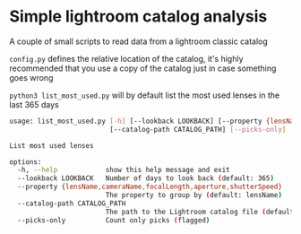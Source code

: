 # Simple lightroom catalog analysis

A couple of small scripts to read data from a lightroom classic catalog

`config.py` defines the relative location of the catalog, it's highly recommended that you use a copy of the catalog just in case something goes wrong

`python3 list_most_used.py` will by default list the most used lenses in the last 365 days

```bash
usage: list_most_used.py [-h] [--lookback LOOKBACK] [--property {lensName,cameraName,focalLength,aperture,shutterSpeed}]
                         [--catalog-path CATALOG_PATH] [--picks-only]

List most used lenses

options:
  -h, --help            show this help message and exit
  --lookback LOOKBACK   Number of days to look back (default: 365)
  --property {lensName,cameraName,focalLength,aperture,shutterSpeed}
                        The property to group by (default: lensName)
  --catalog-path CATALOG_PATH
                        The path to the Lightroom catalog file (default: catalog-v13.lrcat)
  --picks-only          Count only picks (flagged)
```